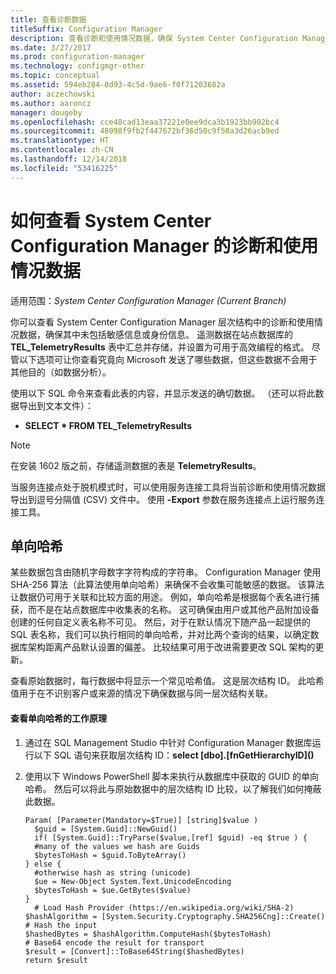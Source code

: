 ```yaml
---
title: 查看诊断数据
titleSuffix: Configuration Manager
description: 查看诊断和使用情况数据，确保 System Center Configuration Manager 层次结构中未包含敏感信息。
ms.date: 3/27/2017
ms.prod: configuration-manager
ms.technology: configmgr-other
ms.topic: conceptual
ms.assetid: 594eb284-0d93-4c5d-9ae6-f0f71203682a
author: aczechowski
ms.author: aaroncz
manager: dougeby
ms.openlocfilehash: cce48cad13eaa37221e0ee9dca3b1923bb902bc4
ms.sourcegitcommit: 48098f9fb2f447672bf36d50c9f58a3d26acb9ed
ms.translationtype: HT
ms.contentlocale: zh-CN
ms.lasthandoff: 12/14/2018
ms.locfileid: "53416225"
---
```

# <a name="how-to-view-diagnostics-and-usage-data-for-system-center-configuration-manager"></a>如何查看 System Center Configuration Manager 的诊断和使用情况数据

适用范围：*System Center Configuration Manager (Current Branch)*

你可以查看 System Center Configuration Manager 层次结构中的诊断和使用情况数据，确保其中未包括敏感信息或身份信息。 遥测数据在站点数据库的 **TEL_TelemetryResults** 表中汇总并存储，并设置为可用于高效编程的格式。 尽管以下选项可让你查看究竟向 Microsoft 发送了哪些数据，但这些数据不会用于其他目的（如数据分析）。  

使用以下 SQL 命令来查看此表的内容，并显示发送的确切数据。 （还可以将此数据导出到文本文件）：  

-   **SELECT \* FROM TEL_TelemetryResults**  

> [!NOTE]  
>  在安装 1602 版之前，存储遥测数据的表是 **TelemetryResults**。  

当服务连接点处于脱机模式时，可以使用服务连接工具将当前诊断和使用情况数据导出到逗号分隔值 (CSV) 文件中。 使用 **-Export** 参数在服务连接点上运行服务连接工具。  

##  <a name="bkmk_hashes"></a>单向哈希  
某些数据包含由随机字母数字字符构成的字符串。 Configuration Manager 使用 SHA-256 算法（此算法使用单向哈希）来确保不会收集可能敏感的数据。 该算法让数据仍可用于关联和比较方面的用途。 例如，单向哈希是根据每个表名进行捕获，而不是在站点数据库中收集表的名称。 这可确保由用户或其他产品附加设备创建的任何自定义表名称不可见。 然后，对于在默认情况下随产品一起提供的 SQL 表名称，我们可以执行相同的单向哈希，并对比两个查询的结果，以确定数据库架构距离产品默认设置的偏差。 比较结果可用于改进需要更改 SQL 架构的更新。  

查看原始数据时，每行数据中将显示一个常见哈希值。 这是层次结构 ID。 此哈希值用于在不识别客户或来源的情况下确保数据与同一层次结构关联。  

#### <a name="to-see-how-the-one-way-hash-works"></a>查看单向哈希的工作原理  

1.  通过在 SQL Management Studio 中针对 Configuration Manager 数据库运行以下 SQL 语句来获取层次结构 ID：**select [dbo].[fnGetHierarchyID]\(\)**  

2.  使用以下 Windows PowerShell 脚本来执行从数据库中获取的 GUID 的单向哈希。 然后可以将此与原始数据中的层次结构 ID 比较，以了解我们如何掩蔽此数据。  

    ```  
    Param( [Parameter(Mandatory=$True)] [string]$value )  
      $guid = [System.Guid]::NewGuid()  
      if( [System.Guid]::TryParse($value,[ref] $guid) -eq $true ) {  
      #many of the values we hash are Guids  
      $bytesToHash = $guid.ToByteArray()  
    } else {  
      #otherwise hash as string (unicode)  
      $ue = New-Object System.Text.UnicodeEncoding  
      $bytesToHash = $ue.GetBytes($value)   
    }  
      # Load Hash Provider (https://en.wikipedia.org/wiki/SHA-2)   
    $hashAlgorithm = [System.Security.Cryptography.SHA256Cng]::Create()    
    # Hash the input   
    $hashedBytes = $hashAlgorithm.ComputeHash($bytesToHash)              
    # Base64 encode the result for transport   
    $result = [Convert]::ToBase64String($hashedBytes)    
    return $result   
    ```  
